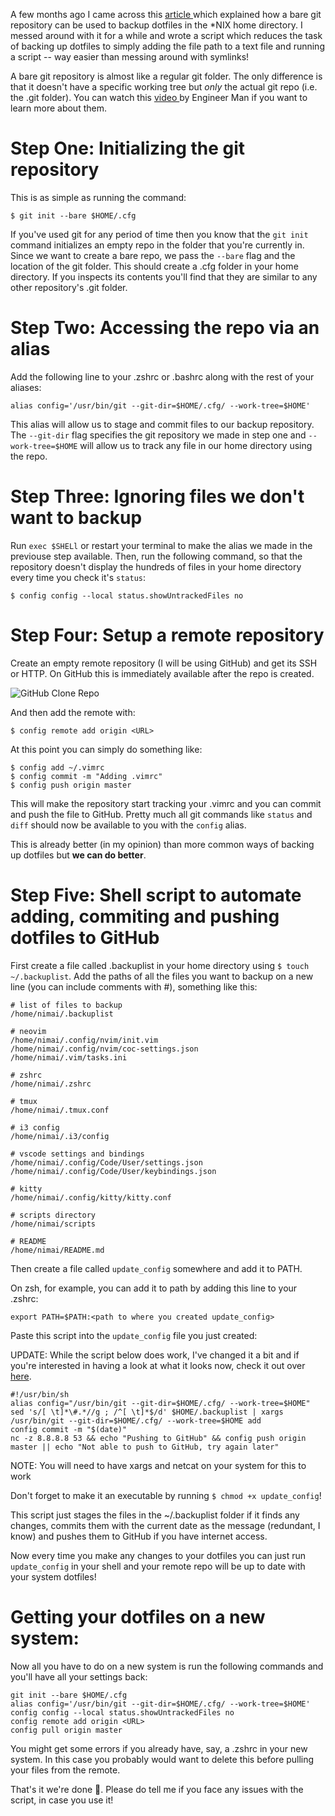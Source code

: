 <!-- title: Yet Another Guide on Managing Dotfiles -->
<!-- author: Nimai Patel -->

A few months ago I came across this
[ article ](https://www.atlassian.com/git/tutorials/dotfiles)
which explained how a bare git repository can be used to backup
dotfiles in the \*NIX home directory. I messed around with it for a while
and wrote a script which reduces the task of backing up dotfiles to simply
adding the file path to a text file and running a script -- way easier than
messing around with symlinks!

A bare git repository is almost like a regular git folder. The only difference
is that it doesn't have a specific working tree but _only_ the actual git repo
(i.e. the .git folder). You can watch this
[ video ](https://www.youtube.com/watch?v=8aZW9mYOxhc) by Engineer Man if you
want to learn more about them.

# Step One: Initializing the git repository

This is as simple as running the command:

```
$ git init --bare $HOME/.cfg
```

If you've used git for any period of time then you know that the `git init`
command initializes an empty repo in the folder that you're currently in.
Since we want to create a bare repo, we pass the `--bare` flag and the
location of the git folder. This should create a .cfg folder in your home
directory. If you inspects its contents you'll find that they are similar
to any other repository's .git folder.

# Step Two: Accessing the repo via an alias

Add the following line to your .zshrc or .bashrc along with the rest of your
aliases:

```
alias config='/usr/bin/git --git-dir=$HOME/.cfg/ --work-tree=$HOME'
```

This alias will allow us to stage and commit files to our backup repository.
The `--git-dir` flag specifies the git repository we made in step one and
`--work-tree=$HOME` will allow us to track any file in our home directory
using the repo.

# Step Three: Ignoring files we don't want to backup

Run `exec $SHELl` or restart your terminal to make the alias we made in the
previouse step available. Then, run the following command, so that the
repository doesn't display the hundreds of files in your home directory every
time you check it's `status`:

```
$ config config --local status.showUntrackedFiles no
```

# Step Four: Setup a remote repository

Create an empty remote repository (I will be using GitHub) and get its SSH or
HTTP. On GitHub this is immediately available after the repo is created.

![GitHub Clone Repo](https://dev-to-uploads.s3.amazonaws.com/i/9gj90f7d2w351wcfrofw.png)

And then add the remote with:

```
$ config remote add origin <URL>
```

At this point you can simply do something like:

```
$ config add ~/.vimrc
$ config commit -m "Adding .vimrc"
$ config push origin master
```

This will make the repository start tracking your .vimrc and you can commit
and push the file to GitHub. Pretty much all git commands like `status` and
`diff` should now be available to you with the `config` alias.

This is already better (in my opinion) than more common ways of backing up
dotfiles but **we can do better**.

# Step Five: Shell script to automate adding, commiting and pushing dotfiles to GitHub

First create a file called .backuplist in your home directory using
`$ touch ~/.backuplist`. Add the paths of all the files you want to backup
on a new line (you can include comments with \#), something like this:

```
# list of files to backup
/home/nimai/.backuplist

# neovim
/home/nimai/.config/nvim/init.vim
/home/nimai/.config/nvim/coc-settings.json
/home/nimai/.vim/tasks.ini

# zshrc
/home/nimai/.zshrc

# tmux
/home/nimai/.tmux.conf

# i3 config
/home/nimai/.i3/config

# vscode settings and bindings
/home/nimai/.config/Code/User/settings.json
/home/nimai/.config/Code/User/keybindings.json

# kitty
/home/nimai/.config/kitty/kitty.conf

# scripts directory
/home/nimai/scripts

# README
/home/nimai/README.md
```

Then create a file called `update_config` somewhere and add it to PATH.

On zsh, for example, you can add it to path by adding this line to your .zshrc:

```
export PATH=$PATH:<path to where you created update_config>
```

Paste this script into the `update_config` file you just created:

UPDATE: While the script below does work, I've changed it a bit and if you're interested in having a look at what it looks now, check it out over [here](https://github.com/nimainimaii/arch-dotfiles/blob/master/.scripts/update-config).

```
#!/usr/bin/sh
alias config="/usr/bin/git --git-dir=$HOME/.cfg/ --work-tree=$HOME"
sed 's/[ \t]*\#.*//g ; /^[ \t]*$/d' $HOME/.backuplist | xargs /usr/bin/git --git-dir=$HOME/.cfg/ --work-tree=$HOME add
config commit -m "$(date)"
nc -z 8.8.8.8 53 && echo "Pushing to GitHub" && config push origin master || echo "Not able to push to GitHub, try again later"
```

NOTE: You will need to have xargs and netcat on your system for this to work

Don't forget to make it an executable by running `$ chmod +x update_config`!

This script just stages the files in the ~/.backuplist folder if it finds any
changes, commits them with the current date as the message
(redundant, I know) and pushes them to GitHub if you have internet access.

Now every time you make any changes to your dotfiles you can just run
`update_config` in your shell and your remote repo will be up to date
with your system dotfiles! 

# Getting your dotfiles on a new system:

Now all you have to do on a new system is run the following commands
and you'll have all your settings back:

```
git init --bare $HOME/.cfg
alias config='/usr/bin/git --git-dir=$HOME/.cfg/ --work-tree=$HOME'
config config --local status.showUntrackedFiles no
config remote add origin <URL>
config pull origin master
```

You might get some errors if you already have, say, a .zshrc in your new
system. In this case you probably would want to delete this before pulling
your files from the remote.

That's it we're done 🥳. Please do tell me if you face any issues with the
script, in case you use it!
